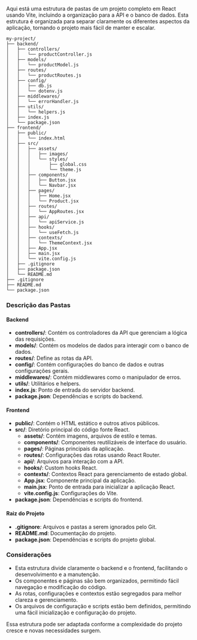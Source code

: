Aqui está uma estrutura de pastas de um projeto completo em React usando Vite, incluindo a organização para a API e o banco de dados. Esta estrutura é organizada para separar claramente os diferentes aspectos da aplicação, tornando o projeto mais fácil de manter e escalar.

```plaintext
my-project/
├── backend/
│   ├── controllers/
│   │   └── productController.js
│   ├── models/
│   │   └── productModel.js
│   ├── routes/
│   │   └── productRoutes.js
│   ├── config/
│   │   ├── db.js
│   │   └── dotenv.js
│   ├── middlewares/
│   │   └── errorHandler.js
│   ├── utils/
│   │   └── helpers.js
│   ├── index.js
│   └── package.json
├── frontend/
│   ├── public/
│   │   └── index.html
│   ├── src/
│   │   ├── assets/
│   │   │   ├── images/
│   │   │   └── styles/
│   │   │       ├── global.css
│   │   │       └── theme.js
│   │   ├── components/
│   │   │   ├── Button.jsx
│   │   │   └── Navbar.jsx
│   │   ├── pages/
│   │   │   ├── Home.jsx
│   │   │   └── Product.jsx
│   │   ├── routes/
│   │   │   └── AppRoutes.jsx
│   │   ├── api/
│   │   │   └── apiService.js
│   │   ├── hooks/
│   │   │   └── useFetch.js
│   │   ├── contexts/
│   │   │   └── ThemeContext.jsx
│   │   ├── App.jsx
│   │   ├── main.jsx
│   │   └── vite.config.js
│   ├── .gitignore
│   ├── package.json
│   └── README.md
├── .gitignore
├── README.md
└── package.json
```

### Descrição das Pastas

#### Backend

- **controllers/**: Contém os controladores da API que gerenciam a lógica das requisições.
- **models/**: Contém os modelos de dados para interagir com o banco de dados.
- **routes/**: Define as rotas da API.
- **config/**: Contém configurações do banco de dados e outras configurações gerais.
- **middlewares/**: Contém middlewares como o manipulador de erros.
- **utils/**: Utilitários e helpers.
- **index.js**: Ponto de entrada do servidor backend.
- **package.json**: Dependências e scripts do backend.

#### Frontend

- **public/**: Contém o HTML estático e outros ativos públicos.
- **src/**: Diretório principal do código fonte React.
  - **assets/**: Contém imagens, arquivos de estilo e temas.
  - **components/**: Componentes reutilizáveis de interface do usuário.
  - **pages/**: Páginas principais da aplicação.
  - **routes/**: Configurações das rotas usando React Router.
  - **api/**: Arquivos para interação com a API.
  - **hooks/**: Custom hooks React.
  - **contexts/**: Contextos React para gerenciamento de estado global.
  - **App.jsx**: Componente principal da aplicação.
  - **main.jsx**: Ponto de entrada para inicializar a aplicação React.
  - **vite.config.js**: Configurações do Vite.
- **package.json**: Dependências e scripts do frontend.

#### Raiz do Projeto

- **.gitignore**: Arquivos e pastas a serem ignorados pelo Git.
- **README.md**: Documentação do projeto.
- **package.json**: Dependências e scripts do projeto global.

### Considerações

- Esta estrutura divide claramente o backend e o frontend, facilitando o desenvolvimento e a manutenção.
- Os componentes e páginas são bem organizados, permitindo fácil navegação e modificação do código.
- As rotas, configurações e contextos estão segregados para melhor clareza e gerenciamento.
- Os arquivos de configuração e scripts estão bem definidos, permitindo uma fácil inicialização e configuração do projeto.

Essa estrutura pode ser adaptada conforme a complexidade do projeto cresce e novas necessidades surgem.